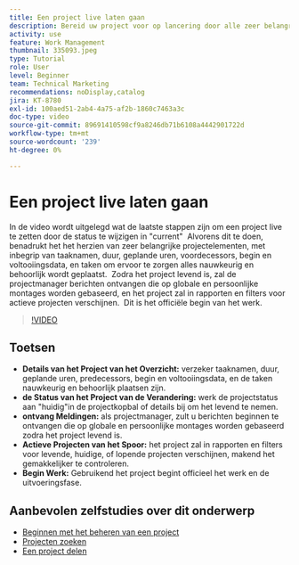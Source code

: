 ```yaml
---
title: Een project live laten gaan
description: Bereid uw project voor op lancering door alle zeer belangrijke details te herzien, zijn status aan "huidig"te plaatsen, en berichten en rapporten toe te laten om het werk officieel te beginnen.
activity: use
feature: Work Management
thumbnail: 335093.jpeg
type: Tutorial
role: User
level: Beginner
team: Technical Marketing
recommendations: noDisplay,catalog
jira: KT-8780
exl-id: 100aed51-2ab4-4a75-af2b-1860c7463a3c
doc-type: video
source-git-commit: 89691410598cf9a8246db71b6108a4442901722d
workflow-type: tm+mt
source-wordcount: '239'
ht-degree: 0%

---
```


# Een project live laten gaan

In de video wordt uitgelegd wat de laatste stappen zijn om een project live te zetten door de status te wijzigen in &quot;current&quot; &#x200B; Alvorens dit te doen, benadrukt het het herzien van zeer belangrijke projectelementen, met inbegrip van taaknamen, duur, geplande uren, voordecessors, begin en voltooiingsdata, en taken om ervoor te zorgen alles nauwkeurig en behoorlijk wordt geplaatst. &#x200B; Zodra het project levend is, zal de projectmanager berichten ontvangen die op globale en persoonlijke montages worden gebaseerd, en het project zal in rapporten en filters voor actieve projecten verschijnen. &#x200B; Dit is het officiële begin van het werk. &#x200B;

>[!VIDEO](https://video.tv.adobe.com/v/3438993/?quality=12&learn=on&enablevpops&captions=dut)

## Toetsen

* **Details van het Project van het Overzicht:** verzeker taaknamen, duur, geplande uren, predecessors, begin en voltooiingsdata, en de taken nauwkeurig en behoorlijk plaatsen zijn. &#x200B;
* **de Status van het Project van de Verandering:** werk de projectstatus aan &quot;huidig&quot;in de projectkopbal of details bij om het levend te nemen. &#x200B;
* **ontvang Meldingen:** als projectmanager, zult u berichten beginnen te ontvangen die op globale en persoonlijke montages worden gebaseerd zodra het project levend is. &#x200B;
* **Actieve Projecten van het Spoor:** het project zal in rapporten en filters voor levende, huidige, of lopende projecten verschijnen, makend het gemakkelijker te controleren. &#x200B;
* **Begin Werk:** Gebruikend het project begint officieel het werk en de uitvoeringsfase. &#x200B;



## Aanbevolen zelfstudies over dit onderwerp

* [Beginnen met het beheren van een project](/help/manage-work/projects/getting-started-manage-a-project.md)
* [Projecten zoeken](/help/manage-work/projects/find-projects.md)
* [Een project delen](/help/manage-work/projects/share-a-project.md)
